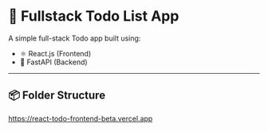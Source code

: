 # 📝 Fullstack Todo List App

A simple full-stack Todo app built using:
- ⚛️ React.js (Frontend)
- 🚀 FastAPI (Backend)

---

## 📦 Folder Structure

https://react-todo-frontend-beta.vercel.app
